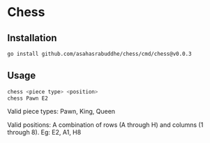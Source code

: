 # Chess

## Installation

```bash
go install github.com/asahasrabuddhe/chess/cmd/chess@v0.0.3
```

## Usage
```bash
chess <piece type> <position>
chess Pawn E2
```

Valid piece types: Pawn, King, Queen

Valid positions: A combination of rows (A through H) and columns (1 through 8). Eg: E2, A1, H8

